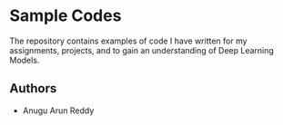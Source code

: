
# Sample Codes

The repository contains examples of code I have written for my assignments, projects, and to gain an understanding of Deep Learning Models.

## Authors

- Anugu Arun Reddy 
